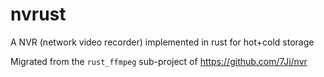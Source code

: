 # nvrust
A NVR (network video recorder) implemented in rust for hot+cold storage

Migrated from the `rust_ffmpeg` sub-project of https://github.com/7Ji/nvr